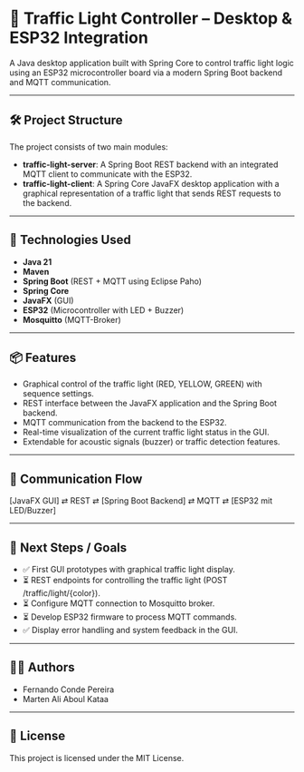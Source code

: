 # 🚦 Traffic Light Controller – Desktop & ESP32 Integration

A Java desktop application built with Spring Core to control traffic light logic using an ESP32 microcontroller board via a modern Spring Boot backend and MQTT communication.

---

## 🛠 Project Structure

The project consists of two main modules:

- **traffic-light-server**: A Spring Boot REST backend with an integrated MQTT client to communicate with the ESP32.
- **traffic-light-client**: A Spring Core JavaFX desktop application with a graphical representation of a traffic light that sends REST requests to the backend.

---

## 🔧 Technologies Used

- **Java 21**
- **Maven**
- **Spring Boot** (REST + MQTT using Eclipse Paho)
- **Spring Core**
- **JavaFX** (GUI)
- **ESP32** (Microcontroller with LED + Buzzer)
- **Mosquitto** (MQTT-Broker)

---

## 📦 Features

- Graphical control of the traffic light (RED, YELLOW, GREEN) with sequence settings.
- REST interface between the JavaFX application and the Spring Boot backend.
- MQTT communication from the backend to the ESP32.
- Real-time visualization of the current traffic light status in the GUI.
- Extendable for acoustic signals (buzzer) or traffic detection features.

---

## 🔄 Communication Flow

[JavaFX GUI] ⇄ REST ⇄ [Spring Boot Backend] ⇄ MQTT ⇄ [ESP32 mit LED/Buzzer]

---

## 🚧 Next Steps / Goals

- ✅ First GUI prototypes with graphical traffic light display.
- ⏳ REST endpoints for controlling the traffic light (POST /traffic/light/{color}).
- ⏳ Configure MQTT connection to Mosquitto broker.
- ⏳ Develop ESP32 firmware to process MQTT commands.
- ✅ Display error handling and system feedback in the GUI.

---

## 👨‍💻 Authors

- Fernando Conde Pereira
- Marten Ali Aboul Kataa

---

## 📄 License

This project is licensed under the MIT License.